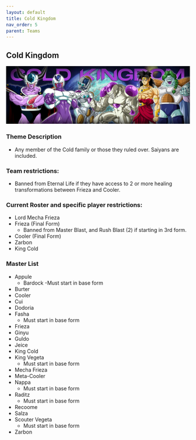```yaml
---
layout: default
title: Cold Kingdom
nav_order: 5
parent: Teams
---
```

## Cold Kingdom

![](../images/cold.jpg)

### Theme Description
- Any member of the Cold family or those they ruled over. Saiyans are included. 

### Team restrictions:
  - Banned from Eternal Life if they have access to 2 or more healing transformations between Frieza and Cooler.

### Current Roster and specific player restrictions:

- Lord Mecha Frieza
- Frieza (Final Form)
  - Banned from Master Blast, and Rush Blast (2) if starting in 3rd form.
- Cooler (Final Form)
- Zarbon
- King Cold
  
### Master List

- Appule
  - Bardock 
    -Must start in base form
- Burter
- Cooler
- Cui
- Dodoria
- Fasha 
  - Must start in base form
- Frieza
- Ginyu
- Guldo
- Jeice
- King Cold
- King Vegeta 
  - Must start in base form
- Mecha Frieza
- Meta-Cooler
- Nappa  
   - Must start in base form
- Raditz
   - Must start in base form
- Recoome
- Salza
- Scouter Vegeta 
    - Must start in base form
- Zarbon
